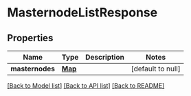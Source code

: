 # MasternodeListResponse
## Properties

| Name | Type | Description | Notes |
|------------ | ------------- | ------------- | -------------|
| **masternodes** | [**Map**](MasternodeInfo.md) |  | [default to null] |

[[Back to Model list]](../README.md#documentation-for-models) [[Back to API list]](../README.md#documentation-for-api-endpoints) [[Back to README]](../README.md)

